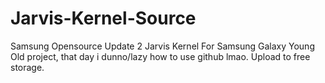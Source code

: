 # Jarvis-Kernel-Source
 Samsung Opensource Update 2 Jarvis Kernel For Samsung Galaxy Young
Old project, that day i dunno/lazy how to use github lmao.
Upload to free storage.
